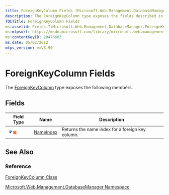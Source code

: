 ```yaml
---
title: ForeignKeyColumn Fields (Microsoft.Web.Management.DatabaseManager)
description: The ForeignKeyColumn type exposes the fields described in this article.
TOCTitle: ForeignKeyColumn Fields
ms:assetid: Fields.T:Microsoft.Web.Management.DatabaseManager.ForeignKeyColumn
ms:mtpsurl: https://msdn.microsoft.com/library/microsoft.web.management.databasemanager.foreignkeycolumn_fields(v=VS.90)
ms:contentKeyID: 20476603
ms.date: 05/02/2012
mtps_version: v=VS.90
---
```


# ForeignKeyColumn Fields

The [ForeignKeyColumn](foreignkeycolumn-class-microsoft-web-management-databasemanager.md) type exposes the following members.

## Fields

|Field Type|Name|Description|
|--- |--- |--- |
|![Public field](images/Dd565979.pubfield(en-us,VS.90).gif "Public field")![Static member](images/Dd565979.static(en-us,VS.90).gif "Static member")|[NameIndex](foreignkeycolumn-nameindex-field-microsoft-web-management-databasemanager.md)|Returns the name index for a foreign key column.|

## See Also

### Reference

[ForeignKeyColumn Class](foreignkeycolumn-class-microsoft-web-management-databasemanager.md)

[Microsoft.Web.Management.DatabaseManager Namespace](microsoft-web-management-databasemanager-namespace.md)

